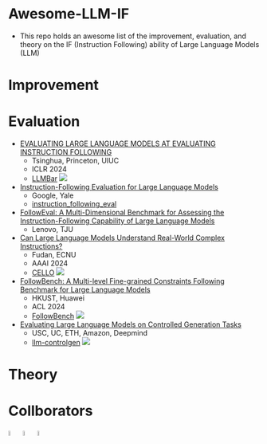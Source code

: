 # Awesome-LLM-IF
- This repo holds an awesome list of the improvement, evaluation, and theory on the IF (Instruction Following) ability of Large Language Models (LLM)

# Improvement

# Evaluation
- [EVALUATING LARGE LANGUAGE MODELS AT EVALUATING INSTRUCTION FOLLOWING](https://arxiv.org/pdf/2310.07641)
  - Tsinghua, Princeton, UIUC
  - ICLR 2024
  - [LLMBar](https://github.com/lyogavin/Anima)  ![](https://img.shields.io/github/stars/princeton-nlp/LLMBar.svg)
- [Instruction-Following Evaluation for Large Language Models](https://arxiv.org/pdf/2311.07911)
  - Google, Yale
  - [instruction_following_eval](https://github.com/google-research/google-research/tree/master/instruction_following_eval)
- [FollowEval: A Multi-Dimensional Benchmark for Assessing the Instruction-Following Capability of Large Language Models](https://arxiv.org/pdf/2311.09829)
  - Lenovo, TJU
- [Can Large Language Models Understand Real-World Complex Instructions?](https://arxiv.org/pdf/2309.09150)
  - Fudan, ECNU
  - AAAI 2024
  - [CELLO](https://github.com/Abbey4799/CELLO)  ![](https://img.shields.io/github/stars/Abbey4799/CELLO.svg)
- [FollowBench: A Multi-level Fine-grained Constraints Following Benchmark for Large Language Models](https://arxiv.org/pdf/2310.20410)
  - HKUST, Huawei
  - ACL 2024
  - [FollowBench](https://github.com/YJiangcm/FollowBench)  ![](https://img.shields.io/github/stars/YJiangcm/FollowBench.svg)
- [Evaluating Large Language Models on Controlled Generation Tasks](https://arxiv.org/pdf/2310.14542)
  - USC, UC, ETH, Amazon, Deepmind
  - [llm-controlgen](https://github.com/sunjiao123sun/llm-controlgen)  ![](https://img.shields.io/github/stars/sunjiao123sun/llm-controlgen.svg)
    
# Theory

# Collborators
<a href="https://github.com/HqWu-HITCS"><img src="https://avatars.githubusercontent.com/u/29895268?v=4" alt="图片描述" style="width:5%;"/></a>
<a href="https://github.com/yupeijei1997"><img src="https://avatars.githubusercontent.com/u/39047479?v=4" alt="图片描述" style="width:5%;"/></a>
<a href="https://github.com/thinkwee"><img src="https://avatars.githubusercontent.com/u/11889052?v=4" alt="图片描述" style="width:5%;"/></a>

